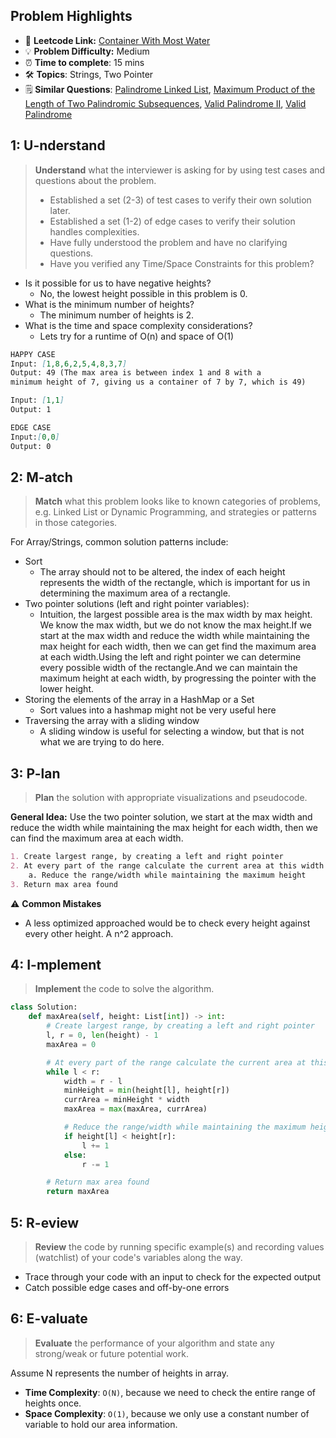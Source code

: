 ## Problem Highlights

* 🔗 **Leetcode Link:** [Container With Most Water](https://leetcode.com/problems/container-with-most-water/) 
* 💡 **Problem Difficulty:** Medium
* ⏰ **Time to complete**: 15 mins
* 🛠️ **Topics**: Strings, Two Pointer
* 🗒️ **Similar Questions**: [Palindrome Linked List](https://leetcode.com/problems/palindrome-linked-list/), [Maximum Product of the Length of Two Palindromic Subsequences](https://leetcode.com/problems/maximum-product-of-the-length-of-two-palindromic-subsequences/), [Valid Palindrome II](https://leetcode.com/problems/valid-palindrome-ii/), [Valid Palindrome](https://leetcode.com/problems/valid-palindrome/) 
    
## 1: U-nderstand
 
> **Understand** what the interviewer is asking for by using test cases and questions about the problem.
> 
> - Established a set (2-3) of test cases to verify their own solution later.
> - Established a set (1-2) of edge cases to verify their solution handles complexities.
> - Have fully understood the problem and have no clarifying questions.
> - Have you verified any Time/Space Constraints for this problem?

- Is it possible for us to have negative heights?
    - No, the lowest height possible in this problem is 0.
- What is the minimum number of heights?
    - The minimum number of heights is 2.
- What is the time and space complexity considerations?
    - Lets try for a runtime of O(n) and space of O(1)
   
```markdown
HAPPY CASE
Input: [1,8,6,2,5,4,8,3,7]
Output: 49 (The max area is between index 1 and 8 with a 
minimum height of 7, giving us a container of 7 by 7, which is 49)

Input: [1,1]
Output: 1

EDGE CASE
Input:[0,0]
Output: 0
```   
    
## 2: M-atch

> **Match** what this problem looks like to known categories of problems, e.g. Linked List or Dynamic Programming, and strategies or patterns in those categories.

For Array/Strings, common solution patterns include:

- Sort
    - The array should not to be altered, the index of each height represents the width of the rectangle, which is important for us in determining the maximum area of a rectangle.
- Two pointer solutions (left and right pointer variables): 
    - Intuition, the largest possible area is the max width by max height. We know the max width, but we do not know the max height.If we start at the max width and reduce the width while maintaining the max height for each width, then we can get find the maximum area at each width.Using the left and right pointer we can determine every possible width of the rectangle.And we can maintain the maximum height at each width, by progressing the pointer with the lower height.
- Storing the elements of the array in a HashMap or a Set
    - Sort values into a hashmap might not be very useful here
- Traversing the array with a sliding window
    - A sliding window is useful for selecting a window, but that is not what we are trying to do here.

## 3: P-lan

> **Plan** the solution with appropriate visualizations and pseudocode.

**General Idea:** Use the two pointer solution, we start at the max width and reduce the width while maintaining the max height for each width, then we can find the maximum area at each width. 

```markdown
1. Create largest range, by creating a left and right pointer
2. At every part of the range calculate the current area at this width and check against our max area
    a. Reduce the range/width while maintaining the maximum height
3. Return max area found
```

⚠️ **Common Mistakes**

* A less optimized approached would be to check every height against every other height. A n^2 approach.

## 4: I-mplement

> **Implement** the code to solve the algorithm.

```python
class Solution:
    def maxArea(self, height: List[int]) -> int:
        # Create largest range, by creating a left and right pointer
        l, r = 0, len(height) - 1
        maxArea = 0

        # At every part of the range calculate the current area at this width and check against our max area
        while l < r:
            width = r - l
            minHeight = min(height[l], height[r])
            currArea = minHeight * width
            maxArea = max(maxArea, currArea)

            # Reduce the range/width while maintaining the maximum height 
            if height[l] < height[r]:
                l += 1
            else:
                r -= 1

        # Return max area found
        return maxArea
```
    
## 5: R-eview

> **Review** the code by running specific example(s) and recording values (watchlist) of your code's variables along the way.

- Trace through your code with an input to check for the expected output
- Catch possible edge cases and off-by-one errors

## 6: E-valuate

> **Evaluate** the performance of your algorithm and state any strong/weak or future potential work.

Assume N represents the number of heights in array.

* **Time Complexity**: `O(N)`, because we need to check the entire range of heights once. 
* **Space Complexity**: `O(1)`, because we only use a constant number of variable to hold our area information.